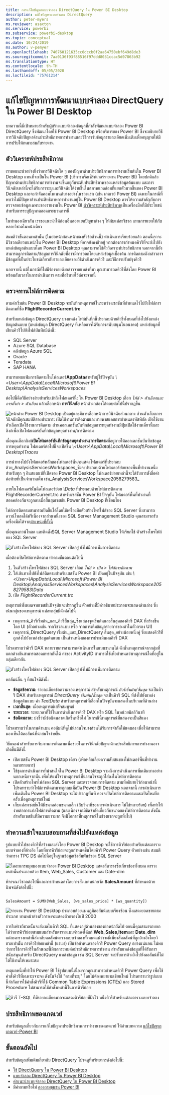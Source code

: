 ```yaml
---
title: การแก้ไขปัญหาแบบจำลอง DirectQuery ใน Power BI Desktop
description: แก้ไขปัญหาแบบจำลอง DirectQuery
author: peter-myers
ms.reviewer: asaxton
ms.service: powerbi
ms.subservice: powerbi-desktop
ms.topic: conceptual
ms.date: 10/24/2019
ms.author: v-pemyer
ms.openlocfilehash: 740760121635cc0dccb0f2aa64750ebf649d8de3
ms.sourcegitcommit: 7aa0136f93f88516f97ddd8031ccac5d07863b92
ms.translationtype: HT
ms.contentlocale: th-TH
ms.lasthandoff: 05/05/2020
ms.locfileid: "75761214"
---
```

# <a name="troubleshoot-developing-directquery-models-in-power-bi-desktop"></a>แก้ไขปัญหาการพัฒนาแบบจำลอง DirectQuery ใน Power BI Desktop

บทความนี้มีเป้าหมายสำหรับผู้สร้างแบบจำลองข้อมูลที่กำลังพัฒนาแบบจำลอง Power BI DirectQuery ซึ่งพัฒนาโดยใช้ Power BI Desktop หรือบริการของ Power BI ซึ่งจะอธิบายวิธีการวินิจฉัยปัญหาด้านประสิทธิภาพการทำงานและวิธีการรับข้อมูลรายละเอียดเพิ่มเติมเพื่ออนุญาตให้มีการปรับให้เหมาะสมกับรายงาน

## <a name="performance-analyzer"></a>ตัววิเคราะห์ประสิทธิภาพ

เราขอแนะนำอย่างยิ่งว่าการวินิจฉัยใด ๆ ของปัญหาด้านประสิทธิภาพการทำงานเริ่มต้นใน Power BI Desktop แทนที่จะเป็นใน Power BI (บริการหรือเซิร์ฟเวอร์รายงาน Power BI) โดยปกติแล้ว ปัญหาด้านประสิทธิภาพการทำงานจะขึ้นอยู่กับระดับประสิทธิภาพของแหล่งข้อมูลต้นแบบ และการวินิจฉัยเหล่านี้จะได้รับการระบุและวินิจฉัยได้ง่ายขึ้นในสภาพแวดล้อมที่แยกตัวมากขึ้นของ Power BI Desktop และจะกำจัดคอมโพเนนต์บางอย่างในช่วงแรก (เช่น เกตเวย์ Power BI) เฉพาะในกรณีที่พบว่าไม่มีปัญหาด้านประสิทธิภาพการทำงานอยู่ใน Power BI Desktop ควรให้ความสำคัญกับการตรวจสอบข้อมูลเฉพาะของรายงานใน Power BI [ตัววิเคราะห์ประสิทธิภาพ](desktop-performance-analyzer.md)เป็นเครื่องมือที่มีประโยชน์สำหรับการระบุปัญหาตลอดกระบวนการนี้

ในทำนองเดียวกัน เราขอแนะนำให้ก่อนอื่นลองแยกปัญหาต่าง ๆ ให้กับแต่ละวิชวล แทนการแยกให้กับหลายวิชวลในหน้าเดียว

สมมติว่าขั้นตอนเหล่านั้น (ในย่อหน้าก่อนหน้าของหัวข้อส่วนนี้) ดำเนินการเรียบร้อยแล้ว ตอนนี้เราจะมีวิชวลเดียวบนหน้าใน Power BI Desktop ที่อาจยังคงช้าอยู่ หากต้องการกำหนดคิวรีที่จะส่งไปยังแหล่งข้อมูลต้นแบบโดย Power BI Desktop คุณสามารถใช้ตัววิเคราะห์ประสิทธิภาพ นอกจากนี้ยังสามารถดูการติดตาม/ข้อมูลการวินิจฉัยที่อาจมีการออกโดยแหล่งข้อมูลเบื้องต้น การติดตามดังกล่าวอาจมีข้อมูลที่เป็นประโยชน์เกี่ยวกับรายละเอียดของวิธีดำเนินการคิวรี และวิธีการปรับปรุงคิวรี

นอกจากนี้ แม้ในกรณีที่ไม่มีร่องรอยดังกล่าวจากแหล่งที่มา คุณสามารถดคิวรีที่ส่งโดย Power BI พร้อมกับเวลาในการดำเนินการ ตามที่อธิบายไว้ต่อจะจากนี้

## <a name="review-trace-files"></a>ตรวจทานไฟล์การติดตาม

ตามค่าเริ่มต้น Power BI Desktop จะบันทึกเหตุการณ์ในระหว่างเซสชันที่กำหนดไว้ไปยังไฟล์การติดตามที่ชื่อ **FlightRecorderCurrent.trc**

สำหรับแหล่งข้อมูล DirectQuery บางแหล่ง ไฟล์บันทึกนี้ประกอบด้วยคิวรีทั้งหมดที่ส่งไปยังแหล่งข้อมูลต้นแบบ (แหล่งข้อมูล DirectQuery ที่เหลืออาจได้รับการสนับสนุนในอนาคต) แหล่งข้อมูลที่เขียนคิวรีไปยังไฟล์บันทึกมีดังนี้:

- SQL Server
- Azure SQL Database
- คลังข้อมูล Azure SQL
- Oracle
- Teradata
- SAP HANA

สามารถพบแฟ้มการติดตามในโฟลเดอร์**AppData**สำหรับผู้ใช้ปัจจุบัน _\\\<User>\AppData\Local\Microsoft\Power BI Desktop\AnalysisServicesWorkspaces_

ต่อไปนี้คือวิธีอย่างง่ายสำหรับเข้าถึงโฟลเดอร์นี้: ใน Power BI Desktop เลือก _ไฟล์ > ตัวเลือกและการตั้งค่า > ตัวเลือก_ แล้วเลือกหน้า **การวินิจฉัย** หน้าต่างกล่องโต้ตอบต่อไปนี้ปรากฏขึ้น

![หน้าต่าง Power BI Desktop เปิดอยู่และมีการเลือกหน้าการวินิจฉัยส่วนกลาง ส่วนตัวเลือกการวินิจฉัยมีคุณสมบัติสองประการ: เปิดใช้งานการติดตามและบายพาสแคชการกำหนดรหัสพิกัด เปิดใช้งานตัวเลือกเปิดใช้งานการติดตาม ส่วนคอลเลกชันบันทึกข้อมูลการหยุดทำงานมีปุ่มเปิดใช้งานเดี๋ยวนี้และลิงก์เพื่อเปิดโฟลเดอร์บันทึกข้อมูลหยุดทำงาน/การติดตาม](media/desktop-directquery-troubleshoot/desktop-directquery-troubleshoot-desktop-file-options-diagnostics.png)

เมื่อคุณเลือกลิงก์**เปิดโฟลเดอร์บันทึกข้อมูลหยุดทำงาน/การติดตาม**ที่อยู่ภายใต้คอลเลกชันบันทึกข้อมูลการหยุดทำงาน โฟลเดอร์ต่อไปนี้จะเปิดขึ้น _\\\<User>\AppData\Local\Microsoft\Power BI Desktop\Traces_

การนำทางไปยังโฟลเดอร์หลักของโฟลเดอร์นั้นจะแสดงโฟลเดอร์ที่ประกอบด้วย_AnalysisServicesWorkspaces_ซึ่งจะประกอบด้วยโฟลเดอร์ย่อยของพื้นที่ทำงานหนึ่งสำหรับทุก ๆ อินสแตนซ์ที่เปิดของ Power BI Desktop โฟลเดอร์ย่อยเหล่านี้จะได้รับการตั้งชื่อคำต่อท้ายที่เป็นจำนวนเต็ม เช่น_AnalysisServicesWorkspace2058279583_

ภายในโฟลเดอร์นั้นคือโฟลเดอร์ย่อย _\Data_ ที่ประกอบด้วยไฟล์การติดตาม FlightRecorderCurrent.trc สำหรับเซสชัน Power BI ปัจจุบัน โฟลเดอร์พื้นที่ทำงานที่สอดคล้องกันจะถูกลบเมื่อสิ้นสุดเซสชัน Power BI Desktop ที่เชื่อมโยง

ไฟล์การติดตามสามารถเปิดขึ้นได้โดยใช้เครื่องมือตัวสร้างโพรไฟล์ของ SQL Server ซึ่งสามารถดาวน์โหลดได้ฟรีเนื่องจากส่วนหนึ่งของ SQL Server Management Studio คุณสามารถรับเครื่องมือได้จาก[ตำแหน่งที่ตั้งนี้](/sql/ssms/download-sql-server-management-studio-ssms?view=sql-server-2017)

เมื่อคุณดาวน์โหลด และติดตั้งSQL Server Management Studio ให้เรียกใช้ ตัวสร้างโพรไฟล์ของ SQL Server

![ตัวสร้างโพรไฟล์ของ SQL Server เปิดอยู่ ยังไม่มีการเพิ่มการติดตาม](media/desktop-directquery-troubleshoot/desktop-directquery-troubleshoot-sql-server-profiler-trace.png)

เมื่อต้องเปิดไฟล์การติดตาม ทำตามขั้นตอนต่อไปนี้

1. ในตัวสร้างโพรไฟล์ของ SQL Server เลือก _ไฟล์ > เปิด > ไฟล์การติดตาม_
2. ใส่เส้นทางไปยังไฟล์ติดตามสำหรับเซสชัน Power BI เปิดอยู่ในปัจจุบัน เช่น _\\\<User>\AppData\Local\Microsoft\Power BI Desktop\AnalysisServicesWorkspaces\AnalysisServicesWorkspace2058279583\Data_
3. เปิด _FlightRecorderCurrent.trc_

เหตุการณ์ทั้งหมดจากเซสชันปัจจุบันจะปรากฏขึ้น ตัวอย่างที่มีคำอธิบายประกอบจะแสดงด้านล่าง ซึ่งเน้นกลุ่มของเหตุการณ์ แต่ละกลุ่มมีดังต่อไปนี้

- เหตุการณ์_คิวรีเริ่มต้น_และ_คิวรีสิ้นสุด_ซึ่งแสดงจุดเริ่มต้นและสิ้นสุดของคิวรี DAX ที่สร้างขึ้น โดย UI (ตัวอย่างเช่น จากวิชวลแบบ หรือ จากการเติมข้อมูลรายการของค่าในตัวกรอง UI)
- เหตุการณ์_DirectQuery เริ่มต้น_และ_DirectQuery สิ้นสุด_อย่างน้อยหนึ่งคู่ ซึ่งแสดงคิวรีที่ถูกส่งไปยังแหล่งข้อมูลต้นแบบ เป็นส่วนหนึ่งของการประเมินผลคิวรี DAX

โปรดทราบว่าคิวรี DAX หลายรายการสามารถดำเนินการในแบบขนานได้ ดังนั้นเหตุการณ์จากกลุ่มที่แตกต่างกันสามารถสอดแทรกกันได้ ค่าของ ActivityID สามารถใช้เพื่อกำหนดว่าเหตุการณ์ใดที่อยู่ในกลุ่มเดียวกัน

![ตัวสร้างโพรไฟล์ของ SQL Server เปิดอยู่ ยังไม่มีการเพิ่มการติดตาม](media/desktop-directquery-troubleshoot/desktop-directquery-troubleshoot-sql-server-profiler-trace.png)

คอลัมน์อื่น ๆ ที่สนใจมีดังนี้:

- **ข้อมูลข้อความ:** รายละเอียดข้อความของเหตุการณ์ สำหรับเหตุการณ์ _คิวรีเริ่มต้น/สิ้นสุด_ จะเป็นคิวรี DAX สำหรับเหตุการณ์ _DirectQuery เริ่มต้น/สิ้นสุด_ จะเป็นคิวรี SQL ที่ส่งไปยังแหล่งข้อมูลต้นแบบ ค่า _TextData_ สำหรับเหตุการณ์ที่เลือกในปัจจุบันจะแสดงในบริเวณที่ด้านล่าง
- **เวลาสิ้นสุด:** เมื่อเหตุการณ์เสร็จสมบูรณ์
- **ระยะเวลา:** ระยะเวลาที่ใช้ในการดำเนินการคิวรี DAX หรือ SQL ในหน่วยมิลลิวินาที
- **ข้อผิดพลาด:** บ่งชี้ว่ามีข้อผิดพลาดเกิดขึ้นหรือไม่ ในกรณีนี้เหตุการณ์ที่แสดงจะเป็นสีแดง

โปรดทราบว่าในภาพด้านบน คอลัมน์ที่ดูไม่น่าสนใจบางส่วนได้รับการจำกัดให้แคบลง เพื่อให้สามารถมองเห็นได้คอลัมน์ที่น่าสนใจง่ายขึ้น

วิธีแนะนำสำหรับการจับภาพการติดตามเพื่อช่วยในการวินิจฉัยปัญหาด้านประสิทธิภาพการทำงานอาจเกิดขึ้นมีดังนี้

- เปิดเซสชัน Power BI Desktop เดียว (เพื่อหลีกเลี่ยงความสับสนของโฟลเดอร์พื้นที่ทำงานหลายรายการ)
- ใช้ชุดการดำเนินการที่น่าสนใจใน Power BI Desktop รวมถึงการดำเนินการเพิ่มเติมบางอย่างนอกเหนือจากนั้น เพื่อให้แน่ใจว่าเหตุการณ์ที่น่าสนใจจะถูกใส่ลงในไฟล์การติดตาม
- เปิดตัวสร้างโพรไฟล์ของ SQL Server และตรวจสอบการติดตาม ตามที่อธิบายไว้ก่อนหน้านี้ โปรดทราบว่าไฟล์การติดตามจะถูกลบเมื่อปิด Power BI Desktop นอกจากนี้ การดำเนินการเพิ่มเติมใน Power BI Desktop จะไม่ปรากฏทันที ควรจะปิดไฟล์การติดตามและเปิดใหม่อีกครั้งเพื่อดูเหตุการณ์ใหม่
- เก็บแต่ละเซสชันให้มีขนาดค่อนขนาดเล็ก (สิบวินาทีของการดำเนินการ ไม่ใช่หลายร้อย) เพื่อทำให้ง่ายต่อการแปลไฟล์การติดตาม (และเนื่องจากมีขีดจำกัดเกี่ยวกับขนาดของไฟล์การติดตาม ดังนั้นสำหรับเซสชันที่มีความยาวมาก จึงมีโอกาสที่เหตุการณ์ในช่วงแรกจะถูกทิ้งไป)

## <a name="understand-queries-sent-to-the-source"></a>ทำความเข้าใจแบบสอบถามที่ส่งไปยังแหล่งข้อมูล

รูปแบบทั่วไปของคิวรีที่สร้างและส่งโดย Power BI Desktop จะใช้การคิวรีย่อยสำหรับแต่ละตารางแบบจำลองที่อ้างอิง โดยที่การคิวรีย่อยจะถูกกำหนดขึ้นโดยคิวรี Power Query ตัวอย่างเช่น สมมติว่าตาราง TPC DS ต่อไปนี้อยู่ในฐานข้อมูลเชิงสัมพันธ์ของ SQL Server

![ไดอะแกรมมุมมองแบบจำลอง Power BI Desktop แสดงสี่ตารางซึ่งเกี่ยวข้องทั้งหมด ตารางเหล่านั้นประกอบด้วย Item, Web_Sales, Customer และ Date-dim](media/desktop-directquery-troubleshoot/desktop-directquery-troubleshoot-model-view-diagram.png)

พิจารณาวิชวลต่อไปนี้และการกำหนดค่าโดยการสังเกตหน่วยวัด **SalesAmount** ที่กำหนดด้วยนิพจน์ดังต่อไปนี้:

```dax

SalesAmount = SUMX(Web_Sales, [ws_sales_price] * [ws_quantity])

```

![รายงาน Power BI Desktop ประกอบด้วยแผนภูมิคอลัมน์แบบเรียงซ้อน ซึ่งแสดงยอดขายตามประเภท บานหน้าต่างตัวกรองจะแสดงตัวกรองในปี 2000](media/desktop-directquery-troubleshoot/desktop-directquery-troubleshoot-example-report.png)

การรีเฟรชวิชวลนั้นจะส่งผลในคิวรี SQL ที่แสดงอยู่ด้านล่างของย่อหน้าถัดไป ตอนนี้คุณสามารถบอกได้ว่าการคิวรีย่อยสามแบบสำหรับตารางแบบจำลองได้แก่ **Web_Sales**,**Item**และ **Date_dim** แต่ละตารางเหล่านี้ส่งกลับคอลัมน์ตารางแบบจำลองทั้งหมดแม้ว่าจะมีเพียงสี่คอลัมน์ที่ถูกอ้างอิงโดยวิชวลเท่านั้น การคิวรีย่อยเหล่านี้ (แรเงา) เป็นข้อกำหนดของคิวรี Power Query อย่างแน่นอน ไม่พบว่าการใช้การคิวรีในลักษณะนี้มีผลกระทบต่อประสิทธิภาพการทำงาน สำหรับแหล่งข้อมูลที่ได้รับการสนับสนุนสำหรับ DirectQuery แหล่งข้อมูล เช่น SQL Server จะปรับการอ้างอิงไปยังคอลัมน์ที่ไม่ได้ใช้งานให้เหมาะสม

เหตุผลหนึ่งที่ทำให้ Power BI ใช้รูปแบบนี้เนื่องจากคุณสามารถกำหนดคิวรี Power Query เพื่อใช้คำสั่งคิวรีที่เฉพาะเจาะจง ดังนั้นจึงใช้ "ตามที่ระบุ" โดยไม่ต้องพยายามเขียนใหม่ โปรดทราบว่ารูปแบบนี้จำกัดการใช้คำสั่งคิวรีที่ใช้ Common Table Expressions (CTEs) และ Stored Procedure ไม่สามารถใช้คำสั่งเหล่านี้ในการคิวรีย่อย

![คิวรี T-SQL ที่มีรายละเอียดมากจะแสดงคิวรีย่อยที่ฝังไว้ หนึ่งคิวรีสำหรับแต่ละตารางแบบจำลอง](media/desktop-directquery-troubleshoot/desktop-directquery-troubleshoot-example-query.png)

## <a name="gateway-performance"></a>ประสิทธิภาพของเกตเวย์

สำหรับข้อมูลเกี่ยวกับการแก้ไขปัญหาประสิทธิภาพการทำงานของเกตเวย์ ให้อ่านบทความ [แก้ไขปัญหาเกตเวย์-Power BI](service-gateway-onprem-tshoot.md)

## <a name="next-steps"></a>ขั้นตอนถัดไป

สำหรับข้อมูลเพิ่มเติมเกี่ยวกับ DirectQuery โปรดดูที่ทรัพยากรดังต่อไปนี้:

- [ใช้ DirectQuery ใน Power BI Desktop](desktop-use-directquery.md)
- [แบบจำลอง DirectQuery ใน Power BI Desktop](desktop-directquery-about.md)
- [คำแนะนำแบบจำลอง DirectQuery ใน Power BI Desktop](guidance/directquery-model-guidance.md)
- มีคำถามหรือไม่ [ลองถามชุมชน Power BI](https://community.powerbi.com/)
